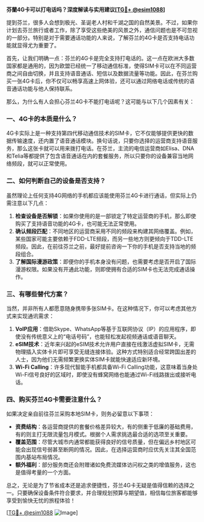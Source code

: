 **芬蘭4G卡可以打电话吗？深度解读与实用建议[[TG💪+ @esim1088](https://t.me/s/esim1088)]**

提到芬兰，很多人会想到极光、圣诞老人村和千湖之国的自然美景。不过，如果你计划去芬兰旅行或者工作，除了享受这些绝美的风景之外，通信问题也是不可忽视的一部分。特别是对于需要通话功能的人来说，了解芬兰的4G卡是否支持电话功能就显得尤为重要了。

首先，让我们明确一点：芬兰的4G卡是完全支持打电话的。这一点在欧洲大多数国家都是通用的，因为欧盟已经统一了移动通信标准，使得SIM卡可以在不同运营商之间自由切换，并且支持语音通话、短信以及数据流量等功能。因此，在芬兰购买一张4G卡后，你不仅可以畅享高速上网体验，还可以通过网络电话或传统的语音通话功能与他人保持联系。

那么，为什么有人会担心芬兰4G卡不能打电话呢？这可能与以下几个因素有关：

### 一、4G卡的本质是什么？
4G卡实际上是一种支持第四代移动通信技术的SIM卡，它不仅能够提供更快的数据传输速度，还内置了语音通话模块。换句话说，只要你选择的运营商支持语音服务，那么这张卡就可以用来拨打电话。在芬兰，主流的电信运营商如Elisa、DNA和Telia等都提供了包含语音通话在内的套餐服务，所以只要你的设备兼容当地网络频段，就可以正常使用。

### 二、如何判断自己的设备是否支持？
虽然理论上任何支持4G网络的手机都应该能使用芬兰4G卡进行通话，但实际上仍需注意以下几点：
1. **检查设备是否解锁**：如果你使用的是一部锁定了特定运营商的手机，那么即使购买了支持语音功能的4G卡，也可能无法正常使用。
2. **确认频段匹配**：不同地区的运营商采用不同的频段来构建其网络覆盖。例如，某些国家可能主要依赖于FDD-LTE频段，而另一些地方则更倾向于TDD-LTE频段。因此，在前往芬兰之前，最好提前咨询一下你的手机是否支持当地的频段组合。
3. **了解国际漫游政策**：即便你的手机本身没有问题，也需要考虑是否开启了国际漫游权限。如果没有开通此功能，则即使拥有合适的SIM卡也无法完成通话操作。

### 三、有哪些替代方案？
当然，并非所有人都愿意随身携带多张SIM卡。在这种情况下，你可以考虑其他方式来实现通讯需求：
1. **VoIP应用**：借助Skype、WhatsApp等基于互联网协议（IP）的应用程序，即使没有传统意义上的“电话号码”，也能轻松发起视频通话或语音聊天。
2. **eSIM技术**：近年来兴起的eSIM技术允许用户直接在线激活虚拟SIM卡，无需物理插入实体卡片即可享受无缝连接体验。这种方式特别适合经常跨国出差的人士，因为他们无需频繁更换实体SIM卡就能快速适应新环境。
3. **Wi-Fi Calling**：许多现代智能手机都具备Wi-Fi Calling功能，这意味着当身处Wi-Fi信号良好的区域时，即使没有蜂窝网络也能通过Wi-Fi线路拨出或接听电话。

### 四、购买芬兰4G卡需要注意什么？
如果决定亲自前往芬兰采购本地SIM卡，则务必留意以下事项：
- **资费结构**：各运营商提供的套餐价格差异较大，有的侧重于低廉的基础费用，有的则主打无限流量包月模式。根据个人需求挑选最合适的选项至关重要。
- **覆盖范围**：尽管大城市内通常都能获得良好的信号质量，但在偏远乡村地区可能会出现信号弱甚至断网的情况。因此，在选择运营商时应优先关注其全国范围内基站布局情况。
- **额外福利**：部分服务商还会附赠诸如免费流媒体访问权之类的增值服务，这也是值得考量的一个方面。

总之，无论是为了节省成本还是追求便捷性，芬兰4G卡无疑是值得信赖的选择之一。只要确保设备条件符合要求，并合理规划预算与期望值，相信每位旅客都能够享受到愉快无忧的旅程体验！

[[TG💪+ @esim1088](https://t.me/s/esim1088) ![Image](https://i.postimg.cc/4NQfJmqS/Snipaste-2025-05-13-00-14-12.png)]